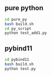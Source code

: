 ## pure python
```bash
cd pure_py
bash build.sh
cd py_script
python test_add1.py
```

## pybind11
```bash
cd pybind11
bash build.sh
python test.py
```